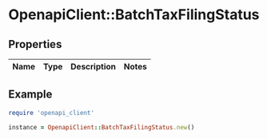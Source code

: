 # OpenapiClient::BatchTaxFilingStatus

## Properties

| Name | Type | Description | Notes |
| ---- | ---- | ----------- | ----- |

## Example

```ruby
require 'openapi_client'

instance = OpenapiClient::BatchTaxFilingStatus.new()
```

